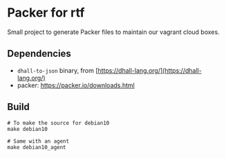 # Packer for rtf

Small project to generate Packer files to maintain our vagrant cloud boxes.


## Dependencies

* `dhall-to-json` binary, from [https://dhall-lang.org/](https://dhall-lang.org/)
* packer: https://packer.io/downloads.html

## Build

```
# To make the source for debian10
make debian10

# Same with an agent
make debian10_agent
```
